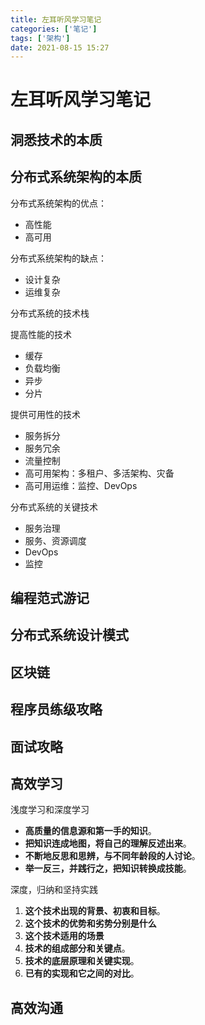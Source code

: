 ```yaml
---
title: 左耳听风学习笔记
categories: ['笔记']
tags: ['架构']
date: 2021-08-15 15:27
---
```


# 左耳听风学习笔记

## 洞悉技术的本质

## 分布式系统架构的本质

分布式系统架构的优点：

- 高性能
- 高可用

分布式系统架构的缺点：

- 设计复杂
- 运维复杂

分布式系统的技术栈

提高性能的技术

- 缓存
- 负载均衡
- 异步
- 分片

提供可用性的技术

- 服务拆分
- 服务冗余
- 流量控制
- 高可用架构：多租户、多活架构、灾备
- 高可用运维：监控、DevOps

分布式系统的关键技术

- 服务治理
- 服务、资源调度
- DevOps
- 监控

## 编程范式游记

## 分布式系统设计模式

## 区块链

## 程序员练级攻略

## 面试攻略

## 高效学习

浅度学习和深度学习

- **高质量的信息源和第一手的知识**。
- **把知识连成地图，将自己的理解反述出来**。
- **不断地反思和思辨，与不同年龄段的人讨论**。
- **举一反三，并践行之，把知识转换成技能**。

深度，归纳和坚持实践

1. **这个技术出现的背景、初衷和目标**。
2. **这个技术的优势和劣势分别是什么**
3. **这个技术适用的场景**
4. **技术的组成部分和关键点**。
5. **技术的底层原理和关键实现**。
6. **已有的实现和它之间的对比**。

## 高效沟通
